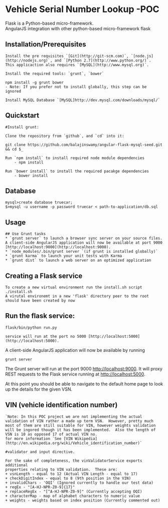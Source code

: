 # Vehicle Serial Number Lookup -POC

Flask is a Python-based micro-framework.  
AngularJS integration with other python-based micro-framework flask

## Installation/Prerequisites
    Install the pre requisites `[Git](http://git-scm.com)`, `[node.js](http://nodejs.org)`, and `[Python 2.7](http://www.python.org/)`.  This applicaction also requires `[MySQL](http://www.mysql.org)`.

    Install the required tools: `grunt`, `bower`

    npm install -g grunt bower
    - Note: If you prefer not to install globally, this step can be ignored

    Install MySQL Database `[MySQL]http://dev.mysql.com/downloads/mysql/`


##  Quickstart
    #Install grunt:

    Clone the repository from `github`, and `cd` into it:

    git clone https://github.com/balajinswamy/angular-flask-mysql-seed.git && cd $_

    Run `npm install` to install required node module dependencies
        - npm install

    Run `bower install` to install the required pacakge dependencies
        - bower install

## Database
    mysql>create database truecar;
    $>mysql -u username -p password truecar < path-to-application/db.sql



## Usage
    ## Use Grunt tasks
    * `grunt server` to launch a browser sync server on your source files. A client-side AngularJS application will now be available at port 9000 [http://localhost:9000](http://localhost:9000).
    * `node_modules/.bin/grunt server `(if grunt is installed globally)` 
    * `grunt karma` to launch your unit tests with Karma
    * `grunt dist` to launch a web server on an optimized application
	
## Creating a Flask service
    To create a new virtual environment run the install.sh script
    ./install.sh
	A virutal environemt in a new 'flask' directory peer to the root should have been created by now 

## Run the flask service:
    flask/bin/python run.py

    service will run at the port no 5000 [http://localhost:5000](http://localhost:5000).

    
A client-side AngularJS application will now be available by running

	grunt server
	
The Grunt server will run at the port 9000 [http://localhost:9000](http://localhost:9000).  It will proxy REST requests to the Flask service running at [http://localhost:5000](http://localhost:5000).

At this point you should be able to navigate to the default home page to look up the details for the given VSN.  


## VIN (vehicle identification number)
    `Note: In this POC project we are not implementing the actual validation of VIN rather a made up term VSN.  However, pretty much most of them are still suitable for VIN, however weights validation will be ingored though it has been implemented.  Also the length of VSN is 10 as opposed 17 of actual VIN no.
    for more information `See [VIN Wikipedia](http://en.wikipedia.org/wiki/Vehicle_identification_number)`
    
    #validator and input directive. 

    For the sake of completeness, the vinValidatorService exports additional
    properties relating to VIN validation.  These are:
    + vsnLength - equal to 12 (Actual VIN Length - equal to 17)
    + checkDigitIndex - equal to 8 (9th position in the VIN)
    + invalidChars - 'OQI' (Ignored currently to handle our test data)
    + regEx - "[A-HJ-NPR-Z0-9]{17}"
    + replaceRegEx - "[^A-HJ-NPR-Z0-9]" (Currently accepting OQI)
    + characterMap - map of alphabet characters to numeric value
    + weights - weights based on index position (Currently commented out)
